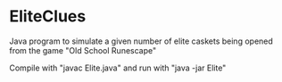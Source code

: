 # EliteClues
Java program to simulate a given number of elite caskets being opened from the game "Old School Runescape"

Compile with "javac Elite.java" and run with "java -jar Elite"
